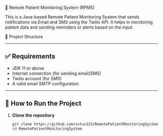 🏥 Remote Patient Monitoring System (RPMS)

This is a Java-based Remote Patient Monitoring System that sends notifications via Email and SMS using the Twilio API. It helps in monitoring patient data and sending reminders or alerts based on the input.

📁 Project Structure

---

## ✅ Requirements

- JDK 11 or above
- Internet connection (for sending email/SMS)
- Twilio account (for SMS)
- A valid email SMTP configuration

---

## 🚀 How to Run the Project

1. **Clone the repository**
   ```bash
   git clone https://github.com/vstuv123/RemotePatientMonitoringSystem.git
   cd RemotePatientMonitoringSystem  
